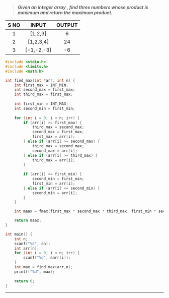 >***Given an integer array , find three numbers whose product is maximum and return the maximum product.***

| S NO |   INPUT    | OUTPUT |
| :--: | :--------: | :----: |
|  1   |  [1,2,3]   |   6    |
|  2   | [1,2,3,4]  |   24   |
|  3   | [-1,-2,-3] |   -6   |
```c
#include <stdio.h>
#include <limits.h>
#include <math.h>

int find_max(int *arr, int n) {
    int first_max = INT_MIN;
    int second_max = first_max;
    int third_max = first_max;
    
    int first_min = INT_MAX;
    int second_min = first_min;
    
    for (int i = 0; i < n; i++) {
        if (arr[i] >= first_max) {
            third_max = second_max;
            second_max = first_max;
            first_max = arr[i];
        } else if (arr[i] >= second_max) {
            third_max = second_max;
            second_max = arr[i];
        } else if (arr[i] >= third_max) {
            third_max = arr[i];
        }
        
        if (arr[i] <= first_min) {
            second_min = first_min;
            first_min = arr[i];
        } else if (arr[i] <= second_min) {
            second_min = arr[i];
        }
    }

    int maax = fmax(first_max * second_max * third_max, first_min * second_min * first_max);

    return maax;
}

int main() {
    int n;
    scanf("%d", &n);
    int arr[n];
    for (int i = 0; i < n; i++) {
        scanf("%d", &arr[i]);
    }
    int max = find_max(arr,n);
    printf("%d", max);
    
    return 0;
}

```
---